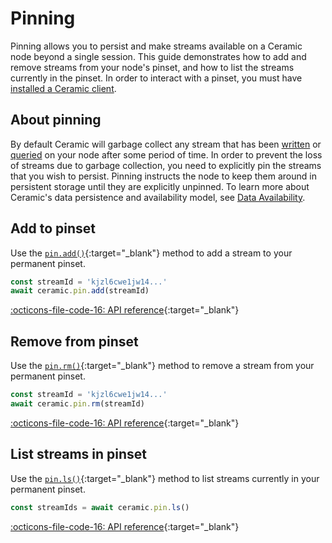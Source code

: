 # Pinning
Pinning allows you to persist and make streams available on a Ceramic node beyond a single session. This guide demonstrates how to add and remove streams from your node's pinset, and how to list the streams currently in the pinset. In order to interact with a pinset, you must have [installed a Ceramic client](installation.md).

## **About pinning**

By default Ceramic will garbage collect any stream that has been [written](./writes.md) or [queried](./queries.md) on your node after some period of time. In order to prevent the loss of streams due to garbage collection, you need to explicitly pin the streams that you wish to persist. Pinning instructs the node to keep them around in persistent storage until they are explicitly unpinned. To learn more about Ceramic's data persistence and availability model, see [Data Availability](../learn/data-availability.md).

## **Add to pinset**
Use the [`pin.add()`](https://developers.ceramic.network/reference/typescript/interfaces/_ceramicnetwork_common.pinapi-1.html#add){:target="_blank"} method to add a stream to your permanent pinset.

``` javascript
const streamId = 'kjzl6cwe1jw14...'
await ceramic.pin.add(streamId)
```

[:octicons-file-code-16: API reference](https://developers.ceramic.network/reference/typescript/interfaces/_ceramicnetwork_common.pinapi-1.html#add){:target="_blank"}

## **Remove from pinset**
Use the [`pin.rm()`](https://developers.ceramic.network/reference/typescript/interfaces/_ceramicnetwork_common.pinapi-1.html#rm){:target="_blank"} method to remove a stream from your permanent pinset.

``` javascript
const streamId = 'kjzl6cwe1jw14...'
await ceramic.pin.rm(streamId)
```

[:octicons-file-code-16: API reference](https://developers.ceramic.network/reference/typescript/interfaces/_ceramicnetwork_common.pinapi-1.html#rm){:target="_blank"}

## **List streams in pinset**
Use the [`pin.ls()`](https://developers.ceramic.network/reference/typescript/interfaces/_ceramicnetwork_common.pinapi-1.html#ls){:target="_blank"} method to list streams currently in your permanent pinset.

``` javascript
const streamIds = await ceramic.pin.ls()
```

[:octicons-file-code-16: API reference](https://developers.ceramic.network/reference/typescript/interfaces/_ceramicnetwork_common.pinapi-1.html#ls){:target="_blank"}

</br>
</br>
</br>

